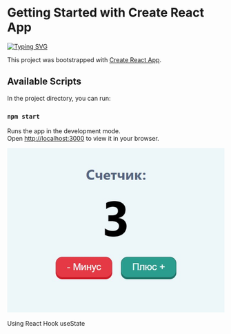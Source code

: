 # Getting Started with Create React App
[![Typing SVG](https://readme-typing-svg.demolab.com?font=Fira+Code&weight=600&size=30&pause=1000&width=435&lines=Getting+Started+with+Create+React+App)](https://git.io/typing-svg)

This project was bootstrapped with [Create React App](https://github.com/facebook/create-react-app).

## Available Scripts

In the project directory, you can run:

### `npm start`

Runs the app in the development mode.\
Open [http://localhost:3000](http://localhost:3000) to view it in your browser.

![Counter](https://github.com/remmi755/counter/blob/master/Screenshot_2.jpg)

Using React Hook useState

